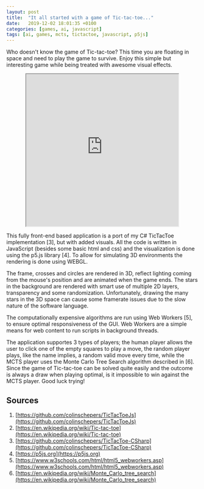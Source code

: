 ```yaml
---
layout: post
title:  "It all started with a game of Tic-tac-toe..."
date:   2019-12-02 18:01:35 +0100
categories: [games, ai, javascript]
tags: [ai, games, mcts, tictactoe, javascript, p5js]
---
```

Who doesn't know the game of Tic-tac-toe? This time you are floating in space and need to play the game to survive. Enjoy this simple but interesting game while being treated with awesome visual effects. 

<p><div style="text-align:center;"><iframe src="https://colinschepers.github.io/TicTacToeJS/" width="400pt" height="400pt"></iframe></div></p>

This fully front-end based application is a port of my C# TicTacToe implementation [3], but with added visuals. All the code is written in JavaScript (besides some basic html and css) and the visualization is done using the p5.js library [4]. To allow for simulating 3D environments the rendering is done using WEBGL. 

The frame, crosses and circles are rendered in 3D, reflect lighting coming from the mouse's position and are animated when the game ends. The stars in the background are rendered with smart use of multiple 2D layers, transparency and some randomization. Unfortunately, drawing the many stars in the 3D space can cause some framerate issues due to the slow nature of the software language.

The computationally expensive algorithms are run using Web Workers [5], to ensure optimal responsiveness of the GUI. Web Workers are a simple means for web content to run scripts in background threads.

The application supportes 3 types of players; the human player allows the user to click one of the empty squares to play a move, the random player plays, like the name implies, a random valid move every time, while the MCTS player uses the Monte Carlo Tree Search algorithm described in [6]. Since the game of Tic-tac-toe can be solved quite easily and the outcome is always a draw when playing optimal, is it impossible to win against the MCTS player. Good luck trying!

## Sources

1. [https://github.com/colinschepers/TicTacToeJs](https://github.com/colinschepers/TicTacToeJs)
2. [https://en.wikipedia.org/wiki/Tic-tac-toe](https://en.wikipedia.org/wiki/Tic-tac-toe)
3. [https://github.com/colinschepers/TicTacToe-CSharp](https://github.com/colinschepers/TicTacToe-CSharp)
4. [https://p5js.org](https://p5js.org)
5. [https://www.w3schools.com/html/html5_webworkers.asp](https://www.w3schools.com/html/html5_webworkers.asp)
6. [https://en.wikipedia.org/wiki/Monte_Carlo_tree_search](https://en.wikipedia.org/wiki/Monte_Carlo_tree_search)
